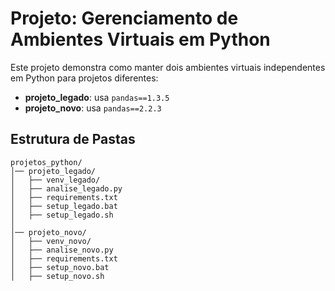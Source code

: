 # Projeto: Gerenciamento de Ambientes Virtuais em Python

Este projeto demonstra como manter dois ambientes virtuais independentes em Python para projetos diferentes:

- **projeto_legado**: usa `pandas==1.3.5`
- **projeto_novo**: usa `pandas==2.2.3`

## Estrutura de Pastas
```
projetos_python/
│── projeto_legado/
│   ├── venv_legado/
│   ├── analise_legado.py
│   ├── requirements.txt
│   ├── setup_legado.bat
│   ├── setup_legado.sh
│
│── projeto_novo/
│   ├── venv_novo/
│   ├── analise_novo.py
│   ├── requirements.txt
│   ├── setup_novo.bat
│   ├── setup_novo.sh

